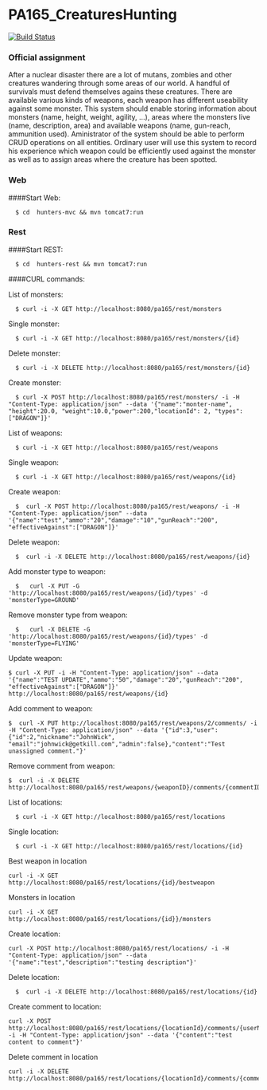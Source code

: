 # PA165_CreaturesHunting

[![Build Status](https://travis-ci.org/voglovaMiroslava/PA165_CreaturesHunting.svg?branch=master)](https://travis-ci.org/voglovaMiroslava/PA165_CreaturesHunting)


### Official assignment
After a nuclear disaster there are a lot of mutans, zombies and other creatures wandering through some areas of our world. A handful of survivals must defend themselves agains these creatures. There are available various kinds of weapons, each weapon has different useability against some monster. This system should enable storing information about monsters (name, height, weight, agility, ...), areas where the monsters live (name, description, area) and available weapons (name, gun-reach, ammunition used). Aministrator of the system should be able to perform CRUD operations on all entities. Ordinary user will use this system to record his experience which weapon could be efficiently used against the monster as well as to assign areas where the creature has been spotted.

### Web

####Start Web:

```
  $ cd  hunters-mvc && mvn tomcat7:run
```

### Rest

####Start REST:
```
  $ cd  hunters-rest && mvn tomcat7:run
```
####CURL commands:

List of monsters:
```
  $ curl -i -X GET http://localhost:8080/pa165/rest/monsters
```
Single monster:
```
  $ curl -i -X GET http://localhost:8080/pa165/rest/monsters/{id}
```
Delete monster:
```
  $ curl -i -X DELETE http://localhost:8080/pa165/rest/monsters/{id}
```
Create monster:
```
  $ curl -X POST http://localhost:8080/pa165/rest/monsters/ -i -H "Content-Type: application/json" --data '{"name":"monter-name", "height":20.0, "weight":10.0,"power":200,"locationId": 2, "types":["DRAGON"]}'
```
List of weapons:
```
  $ curl -i -X GET http://localhost:8080/pa165/rest/weapons
```
Single weapon:
```
  $ curl -i -X GET http://localhost:8080/pa165/rest/weapons/{id}
```
Create weapon:
```
  $  curl -X POST http://localhost:8080/pa165/rest/weapons/ -i -H "Content-Type: application/json" --data '{"name":"test","ammo":"20","damage":"10","gunReach":"200", "effectiveAgainst":["DRAGON"]}'
```
Delete weapon:
```
  $  curl -i -X DELETE http://localhost:8080/pa165/rest/weapons/{id}
```
Add monster type to weapon:
```
  $   curl -X PUT -G 'http://localhost:8080/pa165/rest/weapons/{id}/types' -d 'monsterType=GROUND'
```
Remove monster type from weapon:
```
  $   curl -X DELETE -G 'http://localhost:8080/pa165/rest/weapons/{id}/types' -d 'monsterType=FLYING'
```
Update weapon:
```
$ curl -X PUT -i -H "Content-Type: application/json" --data '{"name":"TEST UPDATE","ammo":"50","damage":"20","gunReach":"200", "effectiveAgainst":["DRAGON"]}' http://localhost:8080/pa165/rest/weapons/{id}
 ```
 Add comment to weapon:
 ```
$  curl -X PUT http://localhost:8080/pa165/rest/weapons/2/comments/ -i -H "Content-Type: application/json" --data '{"id":3,"user":{"id":2,"nickname":"JohnWick", "email":"johnwick@getkill.com","admin":false},"content":"Test unassigned comment."}'
 ```
 Remove comment from weapon:
  ```
$  curl -i -X DELETE http://localhost:8080/pa165/rest/weapons/{weaponID}/comments/{commentID}
 ```

List of locations:
```
  $ curl -i -X GET http://localhost:8080/pa165/rest/locations
```
Single location:
```
  $ curl -i -X GET http://localhost:8080/pa165/rest/locations/{id}
```
Best weapon in location
```
curl -i -X GET http://localhost:8080/pa165/rest/locations/{id}/bestweapon
```
Monsters in location
```
curl -i -X GET http://localhost:8080/pa165/rest/locations/{id}}/monsters
```
Create location:
```
curl -X POST http://localhost:8080/pa165/rest/locations/ -i -H "Content-Type: application/json" --data '{"name":"test","description":"testing description"}'
```
Delete location:
```
  $  curl -i -X DELETE http://localhost:8080/pa165/rest/locations/{id}
```
 Create comment to location:
```
curl -X POST http://localhost:8080/pa165/rest/locations/{locationId}/comments/{userNickName} -i -H "Content-Type: application/json" --data '{"content":"test content to comment"}'
```
Delete comment in location
```
curl -i -X DELETE http://localhost:8080/pa165/rest/locations/{locationId}/comments/{commentId}
```